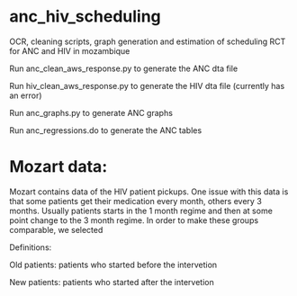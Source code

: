 # anc_hiv_scheduling
OCR, cleaning scripts, graph generation and estimation of scheduling RCT for ANC and HIV in mozambique

Run anc_clean_aws_response.py to generate the ANC dta file

Run hiv_clean_aws_response.py  to generate the HIV dta file (currently has an error)

Run anc_graphs.py to generate ANC graphs

Run anc_regressions.do to generate the ANC tables

# Mozart data:
Mozart contains data of the HIV patient pickups. One issue with this data is that some patients get their medication every month, others every 3 months. Usually patients starts in the 1 month regime and then at some point change to the 3 month regime. In order to make these groups comparable, we selected 


Definitions:

Old patients: patients who started before the intervetion

New patients: patients who started after the intervetion

